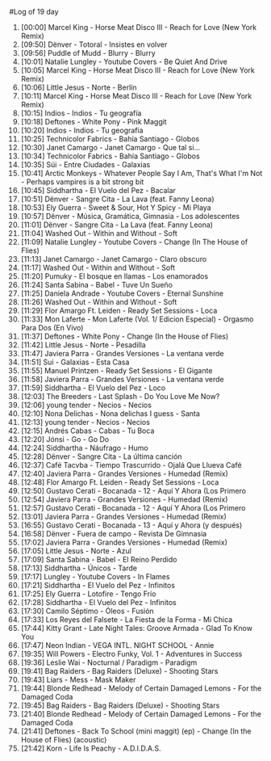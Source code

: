#Log of 19 day

1. [00:00] Marcel King - Horse Meat Disco III - Reach for Love (New York Remix)
1. [09:50] Dënver - Totoral - Insistes en volver
1. [09:56] Puddle of Mudd - Blurry - Blurry
1. [10:01] Natalie Lungley - Youtube Covers - Be Quiet And Drive
1. [10:05] Marcel King - Horse Meat Disco III - Reach for Love (New York Remix)
1. [10:06] Little Jesus - Norte - Berlín
1. [10:11] Marcel King - Horse Meat Disco III - Reach for Love (New York Remix)
1. [10:15] Indios - Indios - Tu geografía
1. [10:18] Deftones - White Pony - Pink Maggit
1. [10:20] Indios - Indios - Tu geografía
1. [10:25] Technicolor Fabrics - Bahía Santiago - Globos
1. [10:30] Janet Camargo - Janet Camargo - Que tal si...
1. [10:34] Technicolor Fabrics - Bahía Santiago - Globos
1. [10:35] Súi - Entre Ciudades - Galaxias
1. [10:41] Arctic Monkeys - Whatever People Say I Am, That's What I'm Not - Perhaps vampires is a bit strong bit
1. [10:45] Siddhartha - El Vuelo del Pez - Bacalar
1. [10:51] Dënver - Sangre Cita - La Lava (feat. Fanny Leona)
1. [10:53] Ely Guerra - Sweet & Sour, Hot Y Spicy - Mi Playa
1. [10:57] Dënver - Música, Gramática, Gimnasia - Los adolescentes
1. [11:01] Dënver - Sangre Cita - La Lava (feat. Fanny Leona)
1. [11:04] Washed Out - Within and Without - Soft
1. [11:09] Natalie Lungley - Youtube Covers - Change (In The House of Flies)
1. [11:13] Janet Camargo - Janet Camargo - Claro obscuro
1. [11:17] Washed Out - Within and Without - Soft
1. [11:20] Pumuky - El bosque en llamas - Los enamorados
1. [11:24] Santa Sabina - Babel - Tuve Un Sueño
1. [11:25] Daniela Andrade - Youtube Covers - Eternal Sunshine
1. [11:26] Washed Out - Within and Without - Soft
1. [11:29] Flor Amargo Ft. Leiden - Ready Set Sessions - Loca
1. [11:33] Mon Laferte - Mon Laferte (Vol. 1/ Edicion Especial) - Orgasmo Para Dos (En Vivo)
1. [11:37] Deftones - White Pony - Change (In the House of Flies)
1. [11:42] Little Jesus - Norte - Pesadilla
1. [11:47] Javiera Parra - Grandes Versiones - La ventana verde
1. [11:51] Sui - Galaxias - Esta Casa
1. [11:55] Manuel Printzen - Ready Set Sessions - El Gigante
1. [11:58] Javiera Parra - Grandes Versiones - La ventana verde
1. [11:59] Siddhartha - El Vuelo del Pez - Loco
1. [12:03] The Breeders - Last Splash - Do You Love Me Now?
1. [12:06] young tender - Necios - Necios
1. [12:10] Nona Delichas - Nona delichas I guess - Santa
1. [12:13] young tender - Necios - Necios
1. [12:15] Andrés Cabas - Cabas - Tu Boca
1. [12:20] Jónsi - Go - Go Do
1. [12:24] Siddhartha - Náufrago - Humo
1. [12:28] Dënver - Sangre Cita - La última canción
1. [12:37] Café Tacvba - Tiempo Trascurrido - Ojalá Que Llueva Café
1. [12:40] Javiera Parra - Grandes Versiones - Humedad (Remix)
1. [12:48] Flor Amargo Ft. Leiden - Ready Set Sessions - Loca
1. [12:50] Gustavo Cerati - Bocanada - 12 - Aquí Y Ahora (Los Primero
1. [12:54] Javiera Parra - Grandes Versiones - Humedad (Remix)
1. [12:57] Gustavo Cerati - Bocanada - 12 - Aquí Y Ahora (Los Primero
1. [13:01] Javiera Parra - Grandes Versiones - Humedad (Remix)
1. [16:55] Gustavo Cerati - Bocanada - 13 - Aquí y Ahora (y después)
1. [16:58] Dënver - Fuera de campo - Revista De Gimnasia
1. [17:02] Javiera Parra - Grandes Versiones - Humedad (Remix)
1. [17:05] Little Jesus - Norte - Azul
1. [17:09] Santa Sabina - Babel - El Reino Perdido
1. [17:13] Siddhartha - Únicos - Tarde
1. [17:17] Lungley - Youtube Covers - In Flames
1. [17:21] Siddhartha - El Vuelo del Pez - Infinitos
1. [17:25] Ely Guerra - Lotofire - Tengo Frío
1. [17:28] Siddhartha - El Vuelo del Pez - Infinitos
1. [17:30] Camilo Séptimo - Óleos - Fusión
1. [17:33] Los Reyes del Falsete - La Fiesta de la Forma - Mi Chica
1. [17:44] Kitty Grant - Late Night Tales: Groove Armada - Glad To Know You
1. [17:47] Neon Indian - VEGA INTL. NIGHT SCHOOL - Annie
1. [19:35] Will Powers - Electro Funky, Vol. 1 - Adventures in Success
1. [19:36] Leslie Wai - Nocturnal / Paradigm - Paradigm
1. [19:41] Bag Raiders - Bag Raiders (Deluxe) - Shooting Stars
1. [19:43] Liars - Mess - Mask Maker
1. [19:44] Blonde Redhead - Melody of Certain Damaged Lemons - For the Damaged Coda
1. [19:45] Bag Raiders - Bag Raiders (Deluxe) - Shooting Stars
1. [21:40] Blonde Redhead - Melody of Certain Damaged Lemons - For the Damaged Coda
1. [21:41] Deftones - Back To School (mini maggit) (ep) - Change (In the House of Flies) (acoustic)
1. [21:42] Korn - Life Is Peachy - A.D.I.D.A.S.
